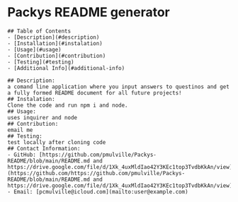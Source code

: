 # Packys README generator
    
    ## Table of Contents
    - [Description](#description)
    - [Installation](#instalation)
    - [Usage](#usage)
    - [Contribution](#contribution)
    - [Testing](#testing)
    - [Additional Info](#additional-info)

    ## Description:
    a comand line application where you input answers to questinos and get a fully formed README document for all future projects!
    ## Instalation:
    Clone the code and run npm i and node. 
    ## Usage:
    uses inquirer and node
    ## Contribution:
    email me
    ## Testing:
    test locally after cloning code
    ## Contact Information:
    - GitHub: [https://github.com/pmulville/Packys-README/blob/main/README.md and https://drive.google.com/file/d/1Xk_4uxMldIao42Y3KEc1top3TvdbKkAn/view](https://github.com/https://github.com/pmulville/Packys-README/blob/main/README.md and https://drive.google.com/file/d/1Xk_4uxMldIao42Y3KEc1top3TvdbKkAn/view)
    - Email: [pcmulville@icloud.com](mailto:user@example.com) 